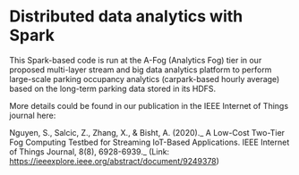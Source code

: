 # Distributed data analytics with Spark


This Spark-based code is run at the A-Fog (Analytics Fog) tier in our proposed multi-layer stream and big data analytics platform to perform large-scale parking occupancy analytics (carpark-based hourly average) based on the long-term parking data stored in its HDFS.


More details could be found in our publication in the IEEE Internet of Things journal here: 


Nguyen, S., Salcic, Z., Zhang, X., & Bisht, A. (2020)._ A Low-Cost Two-Tier Fog Computing Testbed for Streaming IoT-Based Applications. IEEE Internet of Things Journal, 8(8), 6928-6939._ (Link: https://ieeexplore.ieee.org/abstract/document/9249378)
